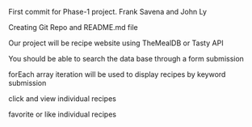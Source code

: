 First commit for Phase-1 project. Frank Savena and John Ly

Creating Git Repo and README.md file 

Our project will be recipe website using TheMealDB or Tasty API 

You should be able to search the data base through a form submission 

forEach array iteration will be used to display recipes by keyword submission 

click and view individual recipes 

favorite or like individual recipes 